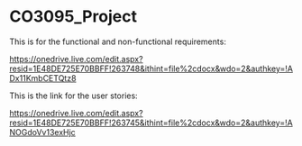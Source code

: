 # CO3095_Project

This is for the functional and non-functional requirements:

https://onedrive.live.com/edit.aspx?resid=1E48DE725E70BBFF!263748&ithint=file%2cdocx&wdo=2&authkey=!ADx11KmbCETQtz8




This is the link for the user stories:

https://onedrive.live.com/edit.aspx?resid=1E48DE725E70BBFF!263745&ithint=file%2cdocx&wdo=2&authkey=!ANOGdoVv13exHjc
